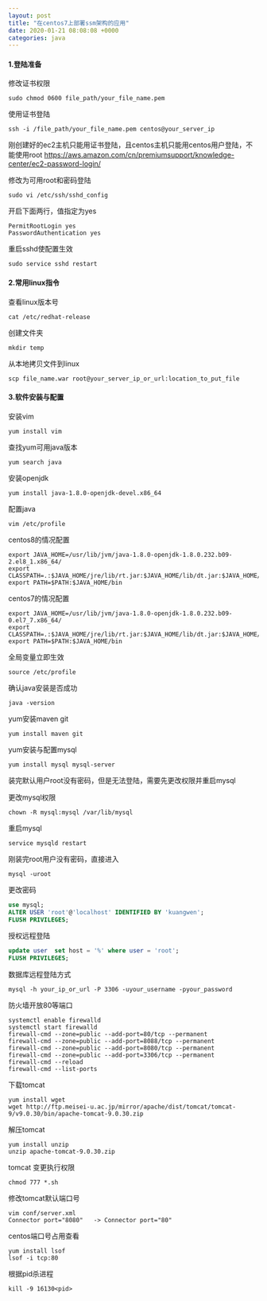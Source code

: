 ```yaml
---
layout: post
title: "在centos7上部署ssm架构的应用"
date: 2020-01-21 08:08:08 +0000
categories: java
---
```

 #### 1.登陆准备
修改证书权限

```shell
sudo chmod 0600 file_path/your_file_name.pem
```

使用证书登陆

```shell
ssh -i /file_path/your_file_name.pem centos@your_server_ip
```

刚创建好的ec2主机只能用证书登陆，且centos主机只能用centos用户登陆，不能使用root
https://aws.amazon.com/cn/premiumsupport/knowledge-center/ec2-password-login/

修改为可用root和密码登陆

```shell
sudo vi /etc/ssh/sshd_config
```

开启下面两行，值指定为yes

```shell
PermitRootLogin yes
PasswordAuthentication yes
```

重启sshd使配置生效

```shell
sudo service sshd restart
```

#### 2.常用linux指令
查看linux版本号

```shell
cat /etc/redhat-release
```

创建文件夹

```shell
mkdir temp
```

从本地拷贝文件到linux

```shell
scp file_name.war root@your_server_ip_or_url:location_to_put_file
```

#### 3.软件安装与配置
安装vim

```shell
yum install vim
```

查找yum可用java版本

```shell
yum search java
```

安装openjdk

```shell
yum install java-1.8.0-openjdk-devel.x86_64
```

配置java

```shell
vim /etc/profile
```

centos8的情况配置

```shell
export JAVA_HOME=/usr/lib/jvm/java-1.8.0-openjdk-1.8.0.232.b09-2.el8_1.x86_64/
export CLASSPATH=.:$JAVA_HOME/jre/lib/rt.jar:$JAVA_HOME/lib/dt.jar:$JAVA_HOME/lib/tools.jar
export PATH=$PATH:$JAVA_HOME/bin
```

centos7的情况配置

```shell
export JAVA_HOME=/usr/lib/jvm/java-1.8.0-openjdk-1.8.0.232.b09-0.el7_7.x86_64/
export CLASSPATH=.:$JAVA_HOME/jre/lib/rt.jar:$JAVA_HOME/lib/dt.jar:$JAVA_HOME/lib/tools.jar
export PATH=$PATH:$JAVA_HOME/bin
```

全局变量立即生效

```shell
source /etc/profile
```

确认java安装是否成功

```shell
java -version
```

yum安装maven git

```shell
yum install maven git
```

yum安装与配置mysql

```shell
yum install mysql mysql-server
```

装完默认用户root没有密码，但是无法登陆，需要先更改权限并重启mysql

更改mysql权限

```shell
chown -R mysql:mysql /var/lib/mysql
```

重启mysql

```shell
service mysqld restart
```

刚装完root用户没有密码，直接进入

```shell
mysql -uroot
```

更改密码

```sql
use mysql;
ALTER USER 'root'@'localhost' IDENTIFIED BY 'kuangwen';
FLUSH PRIVILEGES;
```

授权远程登陆

```sql
update user  set host = '%' where user = 'root';
FLUSH PRIVILEGES;
```
数据库远程登陆方式

```shell
mysql -h your_ip_or_url -P 3306 -uyour_username -pyour_password
```

防火墙开放80等端口

```shell
systemctl enable firewalld
systemctl start firewalld
firewall-cmd --zone=public --add-port=80/tcp --permanent
firewall-cmd --zone=public --add-port=8088/tcp --permanent
firewall-cmd --zone=public --add-port=8080/tcp --permanent
firewall-cmd --zone=public --add-port=3306/tcp --permanent
firewall-cmd --reload
firewall-cmd --list-ports
```

下载tomcat

```shell
yum install wget
wget http://ftp.meisei-u.ac.jp/mirror/apache/dist/tomcat/tomcat-9/v9.0.30/bin/apache-tomcat-9.0.30.zip
```

解压tomcat

```shell
yum install unzip
unzip apache-tomcat-9.0.30.zip
```

tomcat 变更执行权限

```shell
chmod 777 *.sh
```

修改tomcat默认端口号

```shell
vim conf/server.xml
Connector port="8080"   -> Connector port="80"
```

centos端口号占用查看

```shell
yum install lsof
lsof -i tcp:80
```
根据pid杀进程

```shell
kill -9 16130<pid>
```

